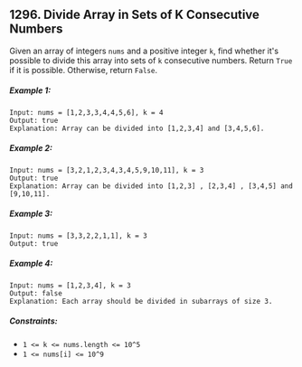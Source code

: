 ## 1296. Divide Array in Sets of K Consecutive Numbers

Given an array of integers ```nums``` and a positive integer ```k```, find whether it's possible to divide this array into sets of ```k``` consecutive numbers. Return ```True``` if it is possible. Otherwise, return ```False```.

##### Example 1:
```
Input: nums = [1,2,3,3,4,4,5,6], k = 4
Output: true
Explanation: Array can be divided into [1,2,3,4] and [3,4,5,6].
```
##### Example 2:
```
Input: nums = [3,2,1,2,3,4,3,4,5,9,10,11], k = 3
Output: true
Explanation: Array can be divided into [1,2,3] , [2,3,4] , [3,4,5] and [9,10,11].
```
##### Example 3:
```
Input: nums = [3,3,2,2,1,1], k = 3
Output: true
```
##### Example 4:
```
Input: nums = [1,2,3,4], k = 3
Output: false
Explanation: Each array should be divided in subarrays of size 3.
```

##### Constraints:

* ```1 <= k <= nums.length <= 10^5```
* ```1 <= nums[i] <= 10^9```